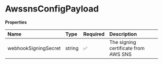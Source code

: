 # AwssnsConfigPayload

**Properties**

| Name                 | Type   | Required | Description                          |
| :------------------- | :----- | :------- | :----------------------------------- |
| webhookSigningSecret | string | ✅       | The signing certificate from AWS SNS |
